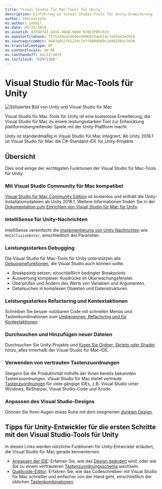 ```yaml
---
title: Visual Studio für Mac-Tools für Unity
description: Einführung in Visual Studio-Tools für Unity-Erweiterung
author: therealjohn
ms.author: johmil
ms.date: 05/25/2018
ms.assetid: 83FDD7A3-5D16-4B4B-9080-078E3FB5C623
ms.openlocfilehash: f275288ea54b4b24996825aeb14c7a55ee3a3018
ms.sourcegitcommit: 94b3a052fb1229c7e7f8804b09c1d403385c7630
ms.translationtype: HT
ms.contentlocale: de-DE
ms.lasthandoff: 04/23/2019
ms.locfileid: "62971386"
---
```

# <a name="visual-studio-for-mac-tools-for-unity"></a>Visual Studio für Mac-Tools für Unity

![Stilisiertes Bild von Unity und Visual Studio für Mac](media/vsmac-tools-unity-image1.png)

Visual Studio für Mac Tools für Unity ist eine kostenlose Erweiterung, die Visual Studio für Mac zu einem leistungsstarken Tool zur Entwicklung plattformübergreifender Spiele mit der Unity-Plattform macht.

Unity ist standardmäßig in Visual Studio für Mac integriert. Ab Unity 2018.1 ist Visual Studio für Mac die C#-Standard-IDE für Unity-Projekte.

## <a name="overview"></a>Übersicht

Dies sind einige der wichtigsten Funktionen der Visual Studio für Mac-Tools für Unity:

### <a name="compatible-with-visual-studio-for-mac-community-edition"></a>Mit Visual Studio Community für Mac kompatibel

[Visual Studio für Mac Community Edition](https://visualstudio.microsoft.com/) ist kostenlos und enthält die Unity-Installationsdateien ab Unity 2018.1. Weitere Informationen finden Sie in der [Dokumentation zum Einrichten von Visual Studio für Mac für Unity](setup-vsmac-tools-unity.md).

### <a name="intellisense-for-unity-messages"></a>IntelliSense für Unity-Nachrichten

IntelliSense vereinfacht die [Implementierung von Unity Nachrichten](using-vsmac-tools-unity.md#intellisense-for-unity-messages) wie `OnCollisionEnter`, einschließlich der Parameter.

### <a name="superior-debugging"></a>Leistungsstarkes Debugging

Die Visual Studio für Mac-Tools für Unity unterstützen alle [Debuggingfunktionen](using-vsmac-tools-unity.md#unity-debugging), die Visual Studio auch können sollte:

* Breakpoints setzen, einschließlich bedingter Breakpoints
* Auswertung komplexer Ausdrücke im Überwachungsfenster.
* Überprüfen und Ändern des Werts von Variablen und Argumenten.
* Detailsuchen in komplexen Objekten und Datenstrukturen.

### <a name="powerful-refactoring-and-context-actions"></a>Leistungsstarkes Refactoring und Kontextaktionen

Schreiben Sie besser nutzbaren Code mit schnellen Menüs und Tastenkombinationen zum [Umbenennen, Refactoring und für Kontextaktionen](refactoring.md).

### <a name="browse-and-add-new-files"></a>Durchsuchen und Hinzufügen neuer Dateien

Durchsuchen Sie Unity-Projekte und [fügen Sie Ordner, Skripts oder Shader](using-vsmac-tools-unity.md#adding-new-unity-files-and-folders) hinzu, alles innerhalb der Visual Studio für Mac-IDE.

### <a name="use-familiar-key-bindings"></a>Verwenden von vertrauten Tastenzuordnungen

Steigern Sie die Produktivität mithilfe der Ihnen bereits bekannten Tastenzuordnungen. Visual Studio für Mac bietet vertraute [Tastenzuordnungen](customizing-the-ide.md) für viele gängige IDEs, z.B. Visual Studio unter Windows, ReSharper, Visual Studio-Code und Xcode.

### <a name="customize-the-visual-theme"></a>Anpassen des Visual Studio-Designs

Gönnen Sie Ihren Augen etwas Ruhe mit dem integrierten [dunklen Design](customizing-the-ide.md).

## <a name="tips-for-unity-developers-getting-started-with-visual-studio-for-mac"></a>Tipps für Unity-Entwickler für die ersten Schritte mit den Visual Studio-Tools für Unity

In diesen Links werden nützliche Funktionen für Unity-Entwickler erläutert, die Visual Studio für Mac gerade kennenlernen:

* [Anpassen der IDE](customizing-the-ide.md): Erfahren Sie, wie das [Design geändert](customizing-the-ide.md#dark-theme) wird, oder wie Sie zu einem vertrauteren [Tastenzuordnungsschema](customizing-the-ide.md#key-bindings) wechseln.
* [Quellcode-Editor](source-editor.md): Erfahren Sie, wie das Codeschreiben mit Visual Studio für Mac schneller und einfacher von der Hand geht, einschließlich der üblichen [Tastenkombinationen](keyboard-shortcuts.md).
